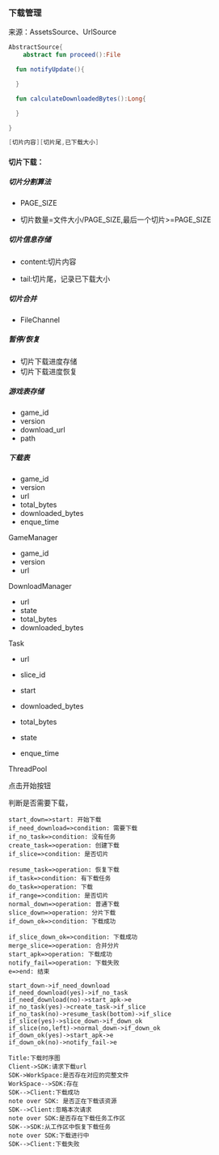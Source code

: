 ### 下载管理

来源：AssetsSource、UrlSource

````kotlin
AbstractSource{
	abstract fun proceed():File

  fun notifyUpdate(){

  }

  fun calculateDownloadedBytes():Long{

  }

}
````



```kotlin
[切片内容][切片尾,已下载大小]
```

#### 切片下载：

##### 切片分割算法

- PAGE_SIZE

- 切片数量=文件大小/PAGE_SIZE,最后一个切片>=PAGE_SIZE



##### 切片信息存储

- content:切片内容

- tail:切片尾，记录已下载大小

##### 切片合并

- FileChannel

##### 暂停/恢复

- 切片下载进度存储
- 切片下载进度恢复





##### 游戏表存储

- game_id
- version
- download_url
- path

##### 下载表

- game_id
- version
- url
- total_bytes
- downloaded_bytes
- enque_time



GameManager

- game_id
- version
- url



DownloadManager

- url
- state
- total_bytes
- downloaded_bytes

Task

- url

- slice_id
- start
- downloaded_bytes
- total_bytes
- state
- enque_time



ThreadPool

点击开始按钮

判断是否需要下载，




```flow
start_down=>start: 开始下载
if_need_download=>condition: 需要下载
if_no_task=>condition: 没有任务
create_task=>operation: 创建下载
if_slice=>condition: 是否切片

resume_task=>operation: 恢复下载
if_task=>condition: 有下载任务
do_task=>operation: 下载
if_range=>condition: 是否切片
normal_down=>operation: 普通下载
slice_down=>operation: 分片下载
if_down_ok=>condition: 下载成功

if_slice_down_ok=>condition: 下载成功
merge_slice=>operation: 合并分片
start_apk=>operation: 下载成功
notify_fail=>operation: 下载失败
e=>end: 结束

start_down->if_need_download
if_need_download(yes)->if_no_task
if_need_download(no)->start_apk->e
if_no_task(yes)->create_task->if_slice
if_no_task(no)->resume_task(bottom)->if_slice
if_slice(yes)->slice_down->if_down_ok
if_slice(no,left)->normal_down->if_down_ok
if_down_ok(yes)->start_apk->e
if_down_ok(no)->notify_fail->e

```

```sequence
Title:下载时序图
Client->SDK:请求下载url
SDK->WorkSpace:是否存在对应的完整文件
WorkSpace-->SDK:存在
SDK-->Client:下载成功
note over SDK: 是否正在下载该资源
SDK-->Client:忽略本次请求
note over SDK:是否存在下载任务工作区
SDK-->SDK:从工作区中恢复下载任务
note over SDK:下载进行中
SDK-->Client:下载失败


```

